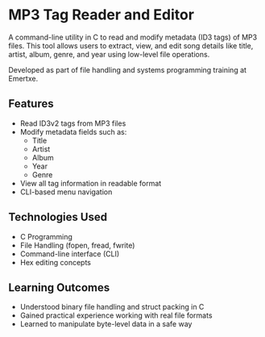 # MP3 Tag Reader and Editor

A command-line utility in C to read and modify metadata (ID3 tags) of MP3 files. This tool allows users to extract, view, and edit song details like title, artist, album, genre, and year using low-level file operations.

Developed as part of file handling and systems programming training at Emertxe.

## Features

- Read ID3v2 tags from MP3 files
- Modify metadata fields such as:
  - Title
  - Artist
  - Album
  - Year
  - Genre
- View all tag information in readable format
- CLI-based menu navigation

## Technologies Used

- C Programming
- File Handling (fopen, fread, fwrite)
- Command-line interface (CLI)
- Hex editing concepts

## Learning Outcomes

- Understood binary file handling and struct packing in C
- Gained practical experience working with real file formats
- Learned to manipulate byte-level data in a safe way
